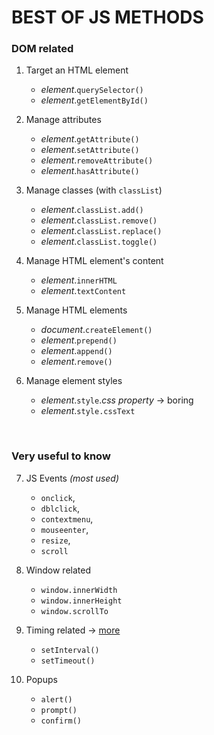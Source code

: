 # BEST OF JS METHODS


### DOM related

1. Target an HTML element
   - *element*.`querySelector()`
   - *element*.`getElementById()`
   
2. Manage attributes
   - *element*.`getAttribute()`
   - *element*.`setAttribute()`
   - *element*.`removeAttribute()`
   - *element*.`hasAttribute()`
   
3. Manage classes (with `classList`)
   - *element*.`classList.add()`
   - *element*.`classList.remove()`
   - *element*.`classList.replace()`
   - *element*.`classList.toggle()`
   
4. Manage HTML element's content
   - *element*.`innerHTML`
   - *element*.`textContent`
   
5. Manage HTML elements
   - *document*.`createElement()`
   - *element*.`prepend()`
   - *element*.`append()`
   - *element*.`remove()`
  
6. Manage element styles
    - *element*.`style`.*css property* → boring
    - *element*.`style.cssText`

<br>

### Very useful to know

7. JS Events *(most used)*
   - `onclick`, 
   - `dblclick`, 
   - `contextmenu`, 
   - `mouseenter`, 
   - `resize`, 
   - `scroll`

8. Window related
   - `window.innerWidth`
   - `window.innerHeight`
   - `window.scrollTo`

9. Timing related → [more](https://javascript.info/settimeout-setinterval)
   - `setInterval()`
   - `setTimeout()`

10. Popups
    - `alert()`
    - `prompt()`
    - `confirm()`

